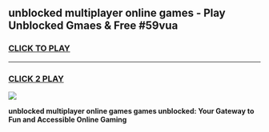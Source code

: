 
## unblocked multiplayer online games - Play Unblocked Gmaes & Free #59vua
<h3>
<a href="https://premium.freeplayer.one?title=unblocked_multiplayer_online_games&ref=01M">CLICK TO PLAY</a></h3>
<hr>

<h3>
<a href="https://premium.freeplayer.one?title=unblocked_multiplayer_online_games&ref=01M">CLICK 2 PLAY</a>
  
</h3>

<a href="https://premium.freeplayer.one?title=unblocked_multiplayer_online_games&ref=01M"><img src="https://clearcache.store/games.png"></a>


**unblocked multiplayer online games games unblocked: Your Gateway to Fun and Accessible Online Gaming**
